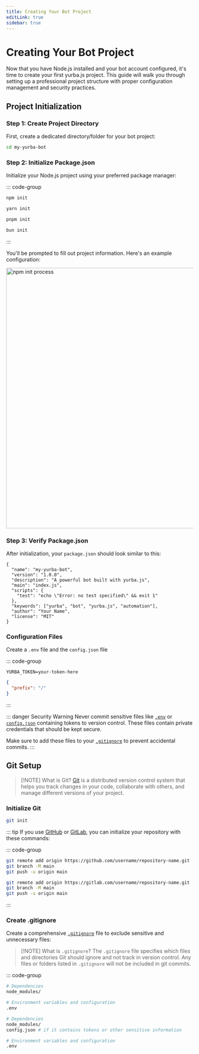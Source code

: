 ```yaml
---
title: Creating Your Bot Project
editLink: true
sidebar: true
---
```


# Creating Your Bot Project

Now that you have Node.js installed and your bot account configured, it's time to create your first yurba.js project. This guide will walk you through setting up a professional project structure with proper configuration management and security practices.

## Project Initialization

### Step 1: Create Project Directory

First, create a dedicated directory/folder for your bot project:

```sh
cd my-yurba-bot
```

### Step 2: Initialize Package.json

Initialize your Node.js project using your preferred package manager:

::: code-group

```bash [npm]
npm init
```

```bash [yarn]
yarn init
```

```bash [pnpm]
pnpm init
```

```bash [bun]
bun init
```

:::

You'll be prompted to fill out project information. Here's an example configuration:

<img src="/images/npm-init.png" width="700" alt="npm init process" />


### Step 3: Verify Package.json

After initialization, your `package.json` should look similar to this:

```json:line-numbers [package.json]
{
  "name": "my-yurba-bot",
  "version": "1.0.0",
  "description": "A powerful bot built with yurba.js",
  "main": "index.js",
  "scripts": {
    "test": "echo \"Error: no test specified\" && exit 1"
  },
  "keywords": ["yurba", "bot", "yurba.js", "automation"],
  "author": "Your Name",
  "license": "MIT"
}
```

### Configuration Files

Create a `.env` file and the `config.json` file

::: code-group

```sh:line-numbers [.env]
YURBA_TOKEN=your-token-here
```

```json [config.json]
{
  "prefix": "/"
}
```

:::


::: danger Security Warning
Never commit sensitive files like [`.env`](/development/create-project#create-gitignore) or [`config.json`](/development/create-project#create-gitignore) containing tokens to version control. These files contain private credentials that should be kept secure.

Make sure to add these files to your [`.gitignore`](/development/create-project#create-gitignore) to prevent accidental commits.
:::

## Git Setup

> [!NOTE] What is Git?
> [Git](https://git-scm.com/about/1) is a distributed version control system that helps you track changes in your code, collaborate with others, and manage different versions of your project.

### Initialize Git

```bash
git init
```
::: tip
If you use [GitHub](https://github.com) or [GitLab](https://gitlab.com), you can initialize your repository with these commands:

::: code-group

```sh [GitHub]
git remote add origin https://github.com/username/repository-name.git
git branch -M main
git push -u origin main
```

```sh [GitLab]
git remote add origin https://gitlab.com/username/repository-name.git
git branch -M main
git push -u origin main
```

:::

### Create .gitignore

Create a comprehensive [`.gitignore`](https://git-scm.com/docs/gitignore) file to exclude sensitive and unnecessary files:

> [!NOTE] What is `.gitignore`?
> The `.gitignore` file specifies which files and directories Git should ignore and not track in version control. Any files or folders listed in `.gitignore` will not be included in git commits.

::: code-group

```bash [.gitignore ]
# Dependencies
node_modules/

# Environment variables and configuration
.env
```

```bash [with config.json]
# Dependencies
node_modules/
config.json # if it contains tokens or other sensitive information

# Environment variables and configuration
.env
```
